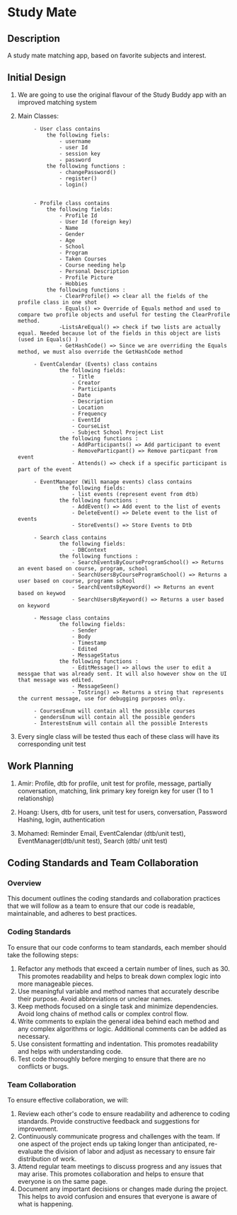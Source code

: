 # Study Mate

## Description

A study mate matching app, based on favorite subjects and interest.

## Initial Design
1. We are going to use the original flavour of the Study Buddy app with an improved matching system 
2. Main Classes:


            - User class contains 
                the following fiels:
                    - username
                    - user Id 
                    - session key
                    - password 
                the following functions :
                    - changePassword() 
                    - register()
                    - login()


            - Profile class contains 
                the following fields:
                    - Profile Id 
                    - User Id (foreign key)
                    - Name
                    - Gender
                    - Age 
                    - School
                    - Program
                    - Taken Courses
                    - Course needing help
                    - Personal Description
                    - Profile Picture 
                    - Hobbies 
                the following functions :
                    - ClearProfile() => clear all the fields of the profile class in one shot
                    - Equals() => Override of Equals method and used to compare two profile objects and useful for testing the ClearProfile method.
                    -ListsAreEqual() => check if two lists are actually equal. Needed because lot of the fields in this object are lists (used in Equals() )
                    - GetHashCode() => Since we are overriding the Equals method, we must also override the GetHashCode method
        
            - EventCalendar (Events) class contains 
                    the following fields:
                        - Title 
                        - Creator 
                        - Participants
                        - Date
                        - Description 
                        - Location
                        - Frequency
                        - EventId 
                        - CourseList
                        - Subject School Project List
                    the following functions :
                        - AddParticipants() => Add participant to event
                        - RemoveParticpant() => Remove particpant from event
                        - Attends() => check if a specific participant is part of the event
                        
            - EventManager (Will manage events) class contains 
                    the following fields:
                        - list events (represent event from dtb)
                    the following functions :
                        - AddEvent() => Add event to the list of events
                        - DeleteEvent() => Delete event to the list of events
                        - StoreEvents() => Store Events to Dtb
            
            - Search class contains 
                    the following fields:
                        - DBContext
                    the following functions :
                        - SearchEventsByCourseProgramSchool() => Returns an event based on course, program, school
                        - SearchUsersByCourseProgramSchool() => Returns a user based on course, programm school
                        - SearchEventsByKeyword() => Returns an event based on keywod
                        - SearchUsersByKeyword() => Returns a user based on keyword

            - Message class contains 
                    the following fields:
                        - Sender
                        - Body
                        - Timestamp
                        - Edited
                        - MessageStatus
                    the following functions :
                        - EditMessage() => allows the user to edit a messgae that was already sent. It will also however show on the UI that message was edited. 
                        - MessageSeen()
                        - ToString() => Returns a string that represents the current message, use for debugging purposes only.
    
            - CoursesEnum will contain all the possible courses
            - gendersEnum will contain all the possible genders 
            - InterestsEnum will contain all the possible Interests

3. Every single class will be tested thus each of these class will have its corresponding unit test

## Work Planning

1. Amir: Profile, dtb for profile, unit test for profile, message, partially conversation, matching, link primary key foreign key for user (1 to 1 relationship) 

2. Hoang: Users, dtb for users, unit test for users, conversation, Password Hashing, login, authentication 

3. Mohamed: Reminder Email, EventCalendar (dtb/unit test), EventManager(dtb/unit test), Search (dtb/ unit test)

## Coding Standards and Team Collaboration
### Overview
This document outlines the coding standards and collaboration practices that we will follow as a team to ensure that our code is readable, maintainable, and adheres to best practices.

### Coding Standards
To ensure that our code conforms to team standards, each member should take the following steps:

1. Refactor any methods that exceed a certain number of lines, such as 30. This promotes readability and helps to break down complex logic into more manageable pieces.
2. Use meaningful variable and method names that accurately describe their purpose. Avoid abbreviations or unclear names.
3. Keep methods focused on a single task and minimize dependencies. Avoid long chains of method calls or complex control flow.
4. Write comments to explain the general idea behind each method and any complex algorithms or logic. Additional comments can be added as necessary.
5. Use consistent formatting and indentation. This promotes readability and helps with understanding code.
6. Test code thoroughly before merging to ensure that there are no conflicts or bugs.

### Team Collaboration
To ensure effective collaboration, we will:

1. Review each other's code to ensure readability and adherence to coding standards. Provide constructive feedback and suggestions for improvement.
2. Continuously communicate progress and challenges with the team. If one aspect of the project ends up taking longer than anticipated, re-evaluate the division of labor and adjust as necessary to ensure fair distribution of work.
3. Attend regular team meetings to discuss progress and any issues that may arise. This promotes collaboration and helps to ensure that everyone is on the same page.
4. Document any important decisions or changes made during the project. This helps to avoid confusion and ensures that everyone is aware of what is happening.
